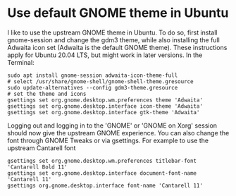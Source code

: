 # Use default GNOME theme in Ubuntu

I like to use the upstream GNOME theme in Ubuntu. To do so, first install
gnome-session and change the gdm3 theme, while also installing the full Adwaita
icon set (Adwaita is the default GNOME theme). These instructions apply for
Ubuntu 20.04 LTS, but might work in later versions. In the Terminal:

    sudo apt install gnome-session adwaita-icon-theme-full
    # select /usr/share/gnome-shell/gnome-shell-theme.gresource
    sudo update-alternatives --config gdm3-theme.gresource
    # set the theme and icons
    gsettings set org.gnome.desktop.wm.preferences theme 'Adwaita'
    gsettings set org.gnome.desktop.interface icon-theme 'Adwaita'
    gsettings set org.gnome.desktop.interface gtk-theme 'Adwaita'

Logging out and logging in to the 'GNOME' or 'GNOME on Xorg' session should now
give the upstream GNOME experience. You can also change the font through GNOME
Tweaks or via gsettings. For example to use the upstream Cantarell font

    gsettings set org.gnome.desktop.wm.preferences titlebar-font 'Cantarell Bold 11'
    gsettings set org.gnome.desktop.interface document-font-name 'Cantarell 11'
    gsettings org.gnome.desktop.interface font-name 'Cantarell 11'
